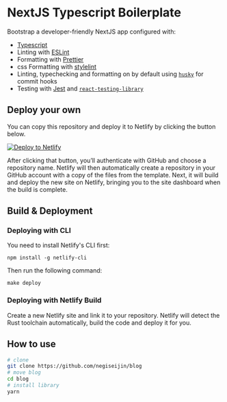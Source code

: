 # NextJS Typescript Boilerplate

Bootstrap a developer-friendly NextJS app configured with:

- [Typescript](https://www.typescriptlang.org/)
- Linting with [ESLint](https://eslint.org/)
- Formatting with [Prettier](https://prettier.io/)
- css Formatting with [stylelint](https://stylelint.io/)
- Linting, typechecking and formatting on by default using [`husky`](https://github.com/typicode/husky) for commit hooks
- Testing with [Jest](https://jestjs.io/) and [`react-testing-library`](https://testing-library.com/docs/react-testing-library/intro)

## Deploy your own

You can copy this repository and deploy it to Netlify by clicking the button below.

<a href="https://app.netlify.com/start/deploy?repository=https://github.com/negiseijin/blog"><img src="https://www.netlify.com/img/deploy/button.svg" alt="Deploy to Netlify"></a>

After clicking that button, you’ll authenticate with GitHub and choose a repository name. Netlify will then automatically create a repository in your GitHub account with a copy of the files from the template. Next, it will build and deploy the new site on Netlify, bringing you to the site dashboard when the build is complete.

## Build & Deployment

### Deploying with CLI

You need to install Netlify's CLI first:

```
npm install -g netlify-cli
```

Then run the following command:

```
make deploy
```

### Deploying with Netlify Build

Create a new Netlify site and link it to your repository. Netlify will detect the Rust toolchain automatically, build the code and deploy it for you.

## How to use

```bash
# clone
git clone https://github.com/negiseijin/blog
# move blog
cd blog
# install library
yarn
```
